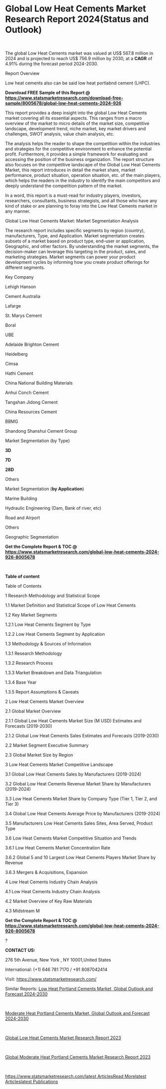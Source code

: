 <h1>Global Low Heat Cements Market Research Report 2024(Status and Outlook)</h1><br/><p>The global Low Heat Cements market was valued at US$ 567.8 million in 2024 and is projected to reach US$ 756.9 million by 2030, at a <strong>CAGR</strong> of 4.91% during the forecast period 2024-2030.</p>
 
 
 
 <p>Report Overview</p>
 
 
 
 <p>Low heat cements also can be said low heat portlabnd cement (LHPC).</p>
 
 
 
 <p><strong>Download FREE Sample of this Report @ <a href="https://www.statsmarketresearch.com/download-free-sample/8005678/global-low-heat-cements-2024-926">https://www.statsmarketresearch.com/download-free-sample/8005678/global-low-heat-cements-2024-926</a></strong></p>
 
 
 
 <p>This report provides a deep insight into the global Low Heat Cements market covering all its essential aspects. This ranges from a macro overview of the market to micro details of the market size, competitive landscape, development trend, niche market, key market drivers and challenges, SWOT analysis, value chain analysis, etc.</p>
 
 
 
 <p>The analysis helps the reader to shape the competition within the industries and strategies for the competitive environment to enhance the potential profit. Furthermore, it provides a simple framework for evaluating and accessing the position of the business organization. The report structure also focuses on the competitive landscape of the Global Low Heat Cements Market, this report introduces in detail the market share, market performance, product situation, operation situation, etc. of the main players, which helps the readers in the industry to identify the main competitors and deeply understand the competition pattern of the market.</p>
 
 
 
 <p>In a word, this report is a must-read for industry players, investors, researchers, consultants, business strategists, and all those who have any kind of stake or are planning to foray into the Low Heat Cements market in any manner.</p>
 
 
 
 <p>Global Low Heat Cements Market: Market Segmentation Analysis</p>
 
 
 
 <p>The research report includes specific segments by region (country), manufacturers, Type, and Application. Market segmentation creates subsets of a market based on product type, end-user or application, Geographic, and other factors. By understanding the market segments, the decision-maker can leverage this targeting in the product, sales, and marketing strategies. Market segments can power your product development cycles by informing how you create product offerings for different segments.</p>
 
 
 
 <p>Key Company</p>
 
 
 
 <p>Lehigh Hanson</p>
 
 
 
 <p>Cement Australia</p>
 
 
 
 <p>Lafarge</p>
 
 
 
 <p>St. Marys Cement</p>
 
 
 
 <p>Boral</p>
 
 
 
 <p>UBE</p>
 
 
 
 <p>Adelaide Brighton Cement</p>
 
 
 
 <p>Heidelberg</p>
 
 
 
 <p>Cimsa</p>
 
 
 
 <p>Hathi Cement</p>
 
 
 
 <p>China National Building Materials</p>
 
 
 
 <p>Anhui Conch Cement</p>
 
 
 
 <p>Tangshan Jidong Cement</p>
 
 
 
 <p>China Resources Cement</p>
 
 
 
 <p>BBMG</p>
 
 
 
 <p>Shandong Shanshui Cement Group</p>
 
 
 
 <p>Market Segmentation (by Type)</p>
 
 
 
 <p><strong>3D</strong></p>
 
 
 
 <p><strong>7D</strong></p>
 
 
 
 <p><strong>28D</strong></p>
 
 
 
 <p>Others</p>
 
 
 
 <p>Market Segmentation (<strong>by Application</strong>)</p>
 
 
 
 <p>Marine Building</p>
 
 
 
 <p>Hydraulic Engineering (Dam, Bank of river, etc)</p>
 
 
 
 <p>Road and Airport</p>
 
 
 
 <p>Others</p>
 
 
 
 <p>Geographic Segmentation</p>
 
 
 
 <div><b>Get the Complete Report & TOC @ <a href="https://www.statsmarketresearch.com/global-low-heat-cements-2024-926-8005678">https://www.statsmarketresearch.com/global-low-heat-cements-2024-926-8005678</a></b></div>
 
 
 
 <p><br />
 
 <b>Table of content</b></p>
 
 
 
 <p>Table of Contents<br />
 
 1 Research Methodology and Statistical Scope<br />
 
 1.1 Market Definition and Statistical Scope of Low Heat Cements<br />
 
 1.2 Key Market Segments<br />
 
 1.2.1 Low Heat Cements Segment by Type<br />
 
 1.2.2 Low Heat Cements Segment by Application<br />
 
 1.3 Methodology & Sources of Information<br />
 
 1.3.1 Research Methodology<br />
 
 1.3.2 Research Process<br />
 
 1.3.3 Market Breakdown and Data Triangulation<br />
 
 1.3.4 Base Year<br />
 
 1.3.5 Report Assumptions & Caveats<br />
 
 2 Low Heat Cements Market Overview<br />
 
 2.1 Global Market Overview<br />
 
 2.1.1 Global Low Heat Cements Market Size (M USD) Estimates and Forecasts (2019-2030)<br />
 
 2.1.2 Global Low Heat Cements Sales Estimates and Forecasts (2019-2030)<br />
 
 2.2 Market Segment Executive Summary<br />
 
 2.3 Global Market Size by Region<br />
 
 3 Low Heat Cements Market Competitive Landscape<br />
 
 3.1 Global Low Heat Cements Sales by Manufacturers (2019-2024)<br />
 
 3.2 Global Low Heat Cements Revenue Market Share by Manufacturers (2019-2024)<br />
 
 3.3 Low Heat Cements Market Share by Company Type (Tier 1, Tier 2, and Tier 3)<br />
 
 3.4 Global Low Heat Cements Average Price by Manufacturers (2019-2024)<br />
 
 3.5 Manufacturers Low Heat Cements Sales Sites, Area Served, Product Type<br />
 
 3.6 Low Heat Cements Market Competitive Situation and Trends<br />
 
 3.6.1 Low Heat Cements Market Concentration Rate<br />
 
 3.6.2 Global 5 and 10 Largest Low Heat Cements Players Market Share by Revenue<br />
 
 3.6.3 Mergers & Acquisitions, Expansion<br />
 
 4 Low Heat Cements Industry Chain Analysis<br />
 
 4.1 Low Heat Cements Industry Chain Analysis<br />
 
 4.2 Market Overview of Key Raw Materials<br />
 
 4.3 Midstream M</p>
 
 
 
 <div><b>Get the Complete Report & TOC @ <a href="https://www.statsmarketresearch.com/global-low-heat-cements-2024-926-8005678">https://www.statsmarketresearch.com/global-low-heat-cements-2024-926-8005678</a></b></div>
 
 
 
 <p>? </p>
 
 
 
 <p><b>CONTACT US:</b><br />
 
 276 5th Avenue, New York , NY 10001,United States<br />
 
 International: (+1) 646 781 7170 / +91 8087042414<br />
 
 Visit: <a href="https://www.statsmarketresearch.com/">https://www.statsmarketresearch.com/</a><br />
 
 Similar Reports: <a href="https://www.statsmarketresearch.com/global-low-heat-cements-2024-926-8005678">Low Heat Portland Cements Market, Global Outlook and Forecast 2024-2030</a><br />
 
 <br />
 
 <a href="https://www.statsmarketresearch.com/global-low-heat-cements-2024-926-8005678">Moderate Heat Portland Cements Market, Global Outlook and Forecast 2024-2030</a><br />
 
 <br />
 
 <a href="https://www.statsmarketresearch.com/global-low-heat-cements-2024-926-8005678">Global Low Heat Cements Market Research Report 2023</a><br />
 
 <br />
 
 <a href="https://www.statsmarketresearch.com/global-low-heat-cements-2024-926-8005678">Global Moderate Heat Portland Cements Market Research Report 2023</a><br />
 
 <br />
 
 <a href="https://gyeongbokgung.com">https://www.statsmarketresearch.com/</a><a href="https://hallyeomaritime.com">latest Articles</a><a href="https://jingwansa.com">Read More</a><a href="https://nguoiviet.jp/">latest Articles</a><a href="https://www.intelmarketresearch.com/">latest Publications</a></p>
